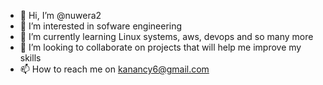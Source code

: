- 👋 Hi, I’m @nuwera2
- 👀 I’m interested in sofware engineering 
- 🌱 I’m currently learning Linux systems, aws, devops and so many more
- 💞️ I’m looking to collaborate on projects that will help me improve my skills
- 📫 How to reach me on kanancy6@gmail.com

<!---
nuwera2/nuwera2 is a ✨ special ✨ repository because its `README.md` (this file) appears on your GitHub profile.
You can click the Preview link to take a look at your changes.
--->
